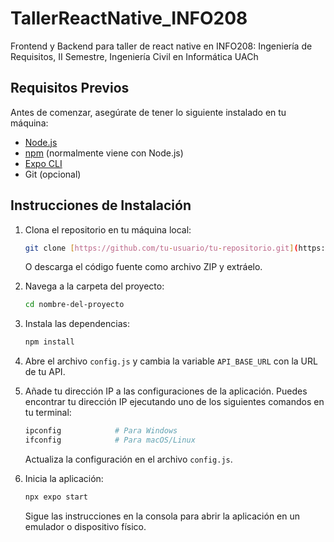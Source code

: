 # TallerReactNative_INFO208
Frontend y Backend para taller de react native en INFO208: Ingeniería de Requisitos, II Semestre, Ingeniería Civil en Informática UACh 
## Requisitos Previos

Antes de comenzar, asegúrate de tener lo siguiente instalado en tu máquina:

- [Node.js](https://nodejs.org/)
- [npm](https://www.npmjs.com/) (normalmente viene con Node.js)
- [Expo CLI](https://docs.expo.dev/get-started/installation/)
- Git (opcional)

## Instrucciones de Instalación

1. Clona el repositorio en tu máquina local:

    ```bash
    git clone [https://github.com/tu-usuario/tu-repositorio.git](https://github.com/SLaraB/TallerReactNative_INFO208.git)
    ```

    O descarga el código fuente como archivo ZIP y extráelo.

2. Navega a la carpeta del proyecto:

    ```bash
    cd nombre-del-proyecto
    ```

3. Instala las dependencias:

    ```bash
    npm install
    ```

4. Abre el archivo `config.js` y cambia la variable `API_BASE_URL` con la URL de tu API.

5. Añade tu dirección IP a las configuraciones de la aplicación. Puedes encontrar tu dirección IP ejecutando uno de los siguientes comandos en tu terminal:

    ```bash
    ipconfig            # Para Windows
    ifconfig            # Para macOS/Linux
    ```

    Actualiza la configuración en el archivo `config.js`.

6. Inicia la aplicación:

    ```bash
    npx expo start
    ```

    Sigue las instrucciones en la consola para abrir la aplicación en un emulador o dispositivo físico.
